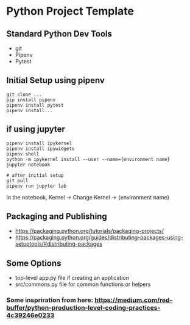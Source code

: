 # Python Project Template

## Standard Python Dev Tools
* git
* Pipenv
* Pytest

## Initial Setup using pipenv
```shell
git clone ...
pip install pipenv
pipenv install pytest
pipenv install...
```

## if using jupyter
```shell
pipenv install ipykernel 
pipenv install ipywidgets 
pipenv shell
python -m ipykernel install --user --name={environment name}
jupyter notebook

# after initial setup
git pull
pipenv run jupyter lab
```

In the notebook, Kernel -> Change Kernel -> {environment name}

## Packaging and Publishing
* https://packaging.python.org/tutorials/packaging-projects/
* https://packaging.python.org/guides/distributing-packages-using-setuptools/#distributing-packages

## Some Options
* top-level app.py file if creating an application
* src/commons.py file for common functions or helpers

### Some inspriration from here: https://medium.com/red-buffer/python-production-level-coding-practices-4c39246e0233